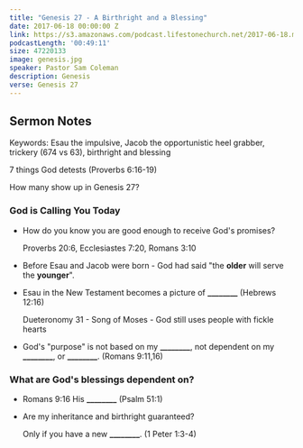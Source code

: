 ```yaml
---
title: "Genesis 27 - A Birthright and a Blessing"
date: 2017-06-18 00:00:00 Z
link: https://s3.amazonaws.com/podcast.lifestonechurch.net/2017-06-18.mp3
podcastLength: '00:49:11'
size: 47220133
image: genesis.jpg
speaker: Pastor Sam Coleman
description: Genesis
verse: Genesis 27
---
```


## Sermon Notes

Keywords: Esau the impulsive, Jacob the opportunistic heel grabber, trickery (674 vs 63), birthright and blessing

7 things God detests (Proverbs 6:16-19)

How many show up in Genesis 27?

### God is Calling You Today

- How do you know you are good enough to receive God's promises?

  Proverbs 20:6, Ecclesiastes 7:20, Romans 3:10

- Before Esau and Jacob were born - God had said "the **older** will serve the **younger**".

- Esau in the New Testament becomes a picture of **________** (Hebrews 12:16)

  Dueteronomy 31 - Song of Moses - God still uses people with fickle hearts

- God's "purpose" is not based on my **________**, not dependent on my **________**, or **________**. (Romans 9:11,16)

### What are God's blessings dependent on?

- Romans 9:16 His **________** (Psalm 51:1)

- Are my inheritance and birthright guaranteed?

  Only if you have a new **________**. (1 Peter 1:3-4)
